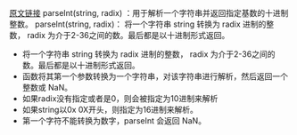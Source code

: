 [原文链接](https://juejin.cn/post/7144405299925876772)
parseInt(string, radix) ：用于解析一个字符串并返回指定基数的十进制整数。
parseInt(string, radix)： 将一个字符串 string 转换为 radix 进制的整数， radix 为介于2-36之间的数。最后都是以十进制形式返回。

* 将一个字符串 string 转换为 radix 进制的整数， radix 为介于2-36之间的数。最后都是以十进制形式返回。
* 函数将其第一个参数转换为一个字符串，对该字符串进行解析，然后返回一个整数或 NaN。
* 如果radix没有指定或者是0，则会被指定为10进制来解析
* 如果string以0x  0X开头，则指定为16进制来解析。
* 第一个字符不能转换为数字，parseInt 会返回 NaN。
